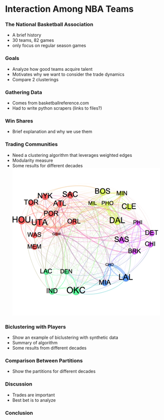 # Interaction Among NBA Teams

### The National Basketball Association
* A brief history
* 30 teams, 82 games
* only focus on regular season games

### Goals
* Analyze how good teams acquire talent
* Motivates why we want to consider the trade dynamics
* Compare 2 clusterings

### Gathering Data
* Comes from basketballreference.com
* Had to write python scrapers (links to files?)

### Win Shares
* Brief explanation and why we use them

### Trading Communities
* Need a clustering algorithm that leverages weighted edges
* Modularity measure
* Some results for different decades
![alt text](https://raw.githubusercontent.com/dgrimsman/nba-team-interact/master/docs/imgs/trade-comm90-99.png "Trade Communities 1990-1999")

### Biclustering with Players
* Show an example of biclustering with synthetic data
* Summary of algorithm
* Some results from different decades

### Comparison Between Partitions
* Show the partitions for different decades

### Discussion
* Trades are important
* Best bet is to analyze 

### Conclusion
